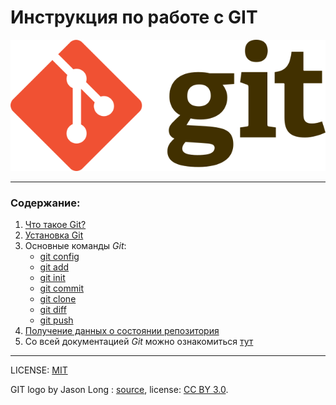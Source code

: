# Инструкция по работе с GIT

![git-logo](./assets/Git-logo.svg.png)

---
### Содержание:
1. [Что такое Git?](./gitinfo.md)
2. [Установка Git](./gitinstal.md)
3. Основные команды *Git*:
   - [git config](/gitconfig.md)
   - [git add](./add.md)
   - [git init](./gitinit.md)
   - [git commit](./gitcommit.md)
   - [git clone](./gitclone.md)
   - [git diff](./gitdiff.md)
   - [git push](./gitpush.md) 
4. [Получение данных о состоянии репозитория](./gitlog.md) 
5. Со всей документацией *Git* можно ознакомиться [тут](https://git-scm.com/doc)


---
LICENSE: [MIT](./license.md)

GIT logo by Jason Long : [source](http://git-scm.com/downloads/logos), license: [CC BY 3.0](https://creativecommons.org/licenses/by/3.0/).